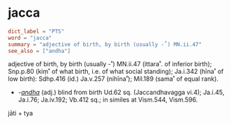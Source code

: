 # jacca

``` toml
dict_label = "PTS"
word = "jacca"
summary = "adjective of birth, by birth (usually -˚) MN.ii.47"
see_also = ["andha"]
```

adjective of birth, by birth (usually \-˚) MN.ii.47 (ittara˚. of inferior birth); Snp.p.80 (kiṃ˚ of what birth, i.e. of what social standing); Ja.i.342 (hīna˚ of low birth): Sdhp.416 (id.) Ja.v.257 (nihīna˚); Mil.189 (sama˚ of equal rank).

* *\-[andha](andha.md)* (adj.) blind from birth Ud.62 sq. (Jaccandhavagga vi.4); Ja.i.45, Ja.i.76; Ja.iv.192; Vb.412 sq.; in similes at Vism.544, Vism.596.

jāti \+ tya

